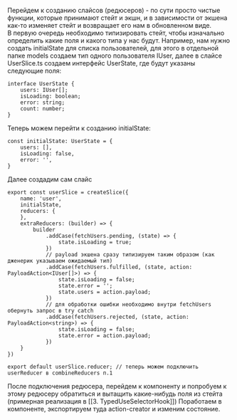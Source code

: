 Перейдем к созданию слайсов (редюсеров) - по сути просто чистые функции, которые принимают стейт и экшн, и в зависимости от экшена как-то изменяет стейт и возвращает его нам в обновленном виде.  
В первую очередь необходимо типизировать стейт, чтобы изначально определить какие поля и какого типа у нас будут. Например, нам нужно создать initialState для списка пользователей, для этого в отдельной папке models создаем тип одного пользователя IUser, далее в слайсе UserSlice.ts создаем интерфейс UserState, где будут указаны следующие поля:

```tsx
interface UserState {
	users: IUser[];
	isLoading: boolean;
	error: string;
	count: number;
}
```

Теперь можем перейти к созданию initialState:

```tsx
const initialState: UserState = {
	users: [],
	isLoading: false,
	error: '',
}
```
Далее создадим сам слайс
```tsx
export const userSlice = createSlice({
	name: 'user',
	initialState,
	reducers: {
	},
	extraReducers: (builder) => {
		builder
			.addCase(fetchUsers.pending, (state) => {
				state.isLoading = true;
			})
			// payload экшена сразу типизируем таким образом (как дженерик указываем ожидаемый тип)
			.addCase(fetchUsers.fulfilled, (state, action: PayloadAction<IUser[]>) => {
				state.isLoading = false;
				state.error = '';
				state.users = action.payload;
			})
			// для обработки ошибки необходимо внутри fetchUsers обернуть запрос в try catch
			.addCase(fetchUsers.rejected, (state, action: PayloadAction<string>) => {
				state.isLoading = false;
				state.error = action.payload;
			})
	}
})

export default userSlice.reducer; // теперь можем подключить userReducer в combineReducers п.1
```
После подключения редюсера, перейдем к компоненту и попробуем к этому редюсеру обратиться и вытащить какие-нибудь поля из стейта (примерная реализация в [[3. TypedUseSelectorHook]])
Поработаем в компоненте, экспортируем туда action-creator и изменим состояние. 

